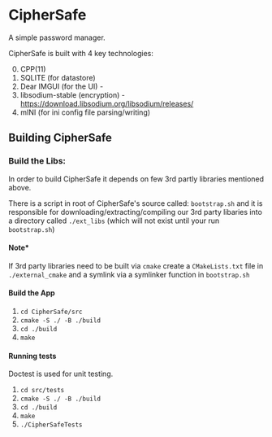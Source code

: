 # CipherSafe

A simple password manager.

CipherSafe is built with 4 key technologies:

0. CPP(11)
1. SQLITE (for datastore)
2. Dear IMGUI (for the UI) - 
3. libsodium-stable (encryption) - https://download.libsodium.org/libsodium/releases/
4. mINI (for ini config file parsing/writing)

## Building CipherSafe

### Build the Libs:
In order to build CipherSafe it depends on few 3rd partly libraries mentioned above.

There is a script in root of CipherSafe's source called: `bootstrap.sh` and it is responsible for downloading/extracting/compiling our 3rd party libaries into a directory called `./ext_libs` (which will not exist until your run `bootstrap.sh`)

#### Note*
If 3rd party libraries need to be built via `cmake` create a `CMakeLists.txt` file in `./external_cmake` and a symlink via a symlinker function in `bootstrap.sh`


#### Build the App
1. `cd CipherSafe/src`
2. `cmake -S ./ -B ./build`
3. `cd ./build`
4. `make`

#### Running tests
Doctest is used for unit testing.

1. `cd src/tests`
2. `cmake -S ./ -B ./build`
3. `cd ./build`
4. `make`
5. `./CipherSafeTests`

